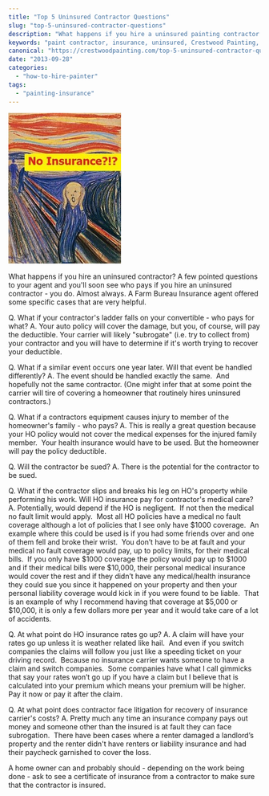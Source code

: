```yaml
---
title: "Top 5 Uninsured Contractor Questions"
slug: "top-5-uninsured-contractor-questions"
description: "What happens if you hire a uninsured painting contractor - the top 5 questions to ask."
keywords: "paint contractor, insurance, uninsured, Crestwood Painting, Kansas City"
canonical: "https://crestwoodpainting.com/top-5-uninsured-contractor-questions/"
date: "2013-09-28"
categories:
  - "how-to-hire-painter"
tags:
  - "painting-insurance"
---
```


![uninsured paint contractor](images/Scream-225x300.jpg "No Insurance? - Scream!")

What happens if you hire an uninsured contractor? A few pointed questions to your agent and you'll soon see who pays if you hire an uninsured contractor - you do. Almost always. A Farm Bureau Insurance agent offered some specific cases that are very helpful.

Q. What if your contractor's ladder falls on your convertible - who pays for what?
A. Your auto policy will cover the damage, but you, of course, will pay the deductible. Your carrier will likely "subrogate" (i.e. try to collect from) your contractor and you will have to determine if it's worth trying to recover your deductible.

Q. What if a similar event occurs one year later. Will that event be handled differently?
A. The event should be handled exactly the same.  And hopefully not the same contractor. (One might infer that at some point the carrier will tire of covering a homeowner that routinely hires uninsured contractors.)

Q. What if a contractors equipment causes injury to member of the homeowner's family - who pays?
A. This is really a great question because your HO policy would not cover the medical expenses for the injured family member.  Your health insurance would have to be used. But the homeowner will pay the policy deductible.

Q. Will the contractor be sued?
A. There is the potential for the contractor to be sued.

Q. What if the contractor slips and breaks his leg on HO's property while performing his work. Will HO insurance pay for contractor's medical care?
A. Potentially, would depend if the HO is negligent.  If not then the medical no fault limit would apply.  Most all HO policies have a medical no fault coverage although a lot of policies that I see only have $1000 coverage.  An example where this could be used is if you had some friends over and one of them fell and broke their wrist.  You don’t have to be at fault and your medical no fault coverage would pay, up to policy limits, for their medical bills.  If you only have $1000 coverage the policy would pay up to $1000 and if their medical bills were $10,000, their personal medical insurance would cover the rest and if they didn’t have any medical/health insurance they could sue you since it happened on your property and then your personal liability coverage would kick in if you were found to be liable.  That is an example of why I recommend having that coverage at $5,000 or $10,000, it is only a few dollars more per year and it would take care of a lot of accidents.

Q. At what point do HO insurance rates go up?
A. A claim will have your rates go up unless it is weather related like hail.  And even if you switch companies the claims will follow you just like a speeding ticket on your driving record.  Because no insurance carrier wants someone to have a claim and switch companies.  Some companies have what I call gimmicks that say your rates won’t go up if you have a claim but I believe that is calculated into your premium which means your premium will be higher.  Pay it now or pay it after the claim.

Q. At what point does contractor face litigation for recovery of insurance carrier's costs?
A. Pretty much any time an insurance company pays out money and someone other than the insured is at fault they can face subrogation.  There have been cases where a renter damaged a landlord’s property and the renter didn't have renters or liability insurance and had their paycheck garnished to cover the loss.

A home owner can and probably should - depending on the work being done - ask to see a certificate of insurance from a contractor to make sure that the contractor is insured.
